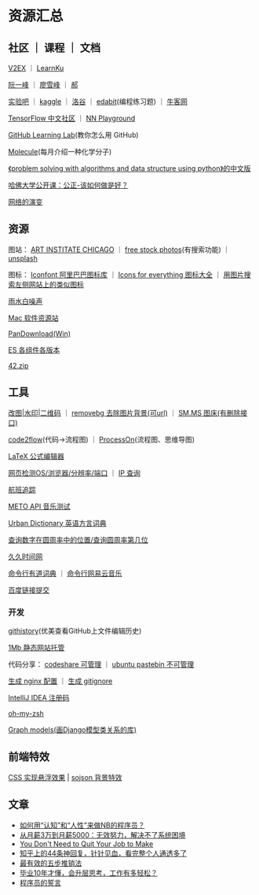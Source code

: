 # 资源汇总

## 社区 ｜ 课程 ｜ 文档

[V2EX](https://www.v2ex.com) ｜ [LearnKu](https://learnku.com)

[阮一峰](http://www.ruanyifeng.com/home.html) ｜ [廖雪峰](https://www.liaoxuefeng.com/) ｜ [郝](http://118.190.215.104:84/)

[实验吧](http://www.shiyanbar.com/ctf/) ｜ [kaggle](https://www.kaggle.com) ｜ [洛谷](https://www.luogu.com.cn/) ｜ [edabit](https://edabit.com/challenges)(编程练习题) ｜ [牛客网](https://www.nowcoder.com/)

[TensorFlow 中文社区](http://www.tensorfly.cn/) ｜ [NN Playground](http://playground.tensorflow.org)

[GitHub Learning Lab](https://lab.github.com/)(教你怎么用 GitHub)

[Molecule](http://www.chm.bris.ac.uk/motm/motm.htm)(每月介绍一种化学分子)



[《problem solving with algorithms and data structure using python》的中文版](https://github.com/facert/python-data-structure-cn)

[哈佛大学公开课：公正-该如何做是好？](http://open.163.com/special/justice/)

[网络的演变](http://www.evolutionoftheweb.com/?hl=zh-cn)

## 资源

图站：
[ART INSTITATE CHICAGO](https://www.artic.edu/collection?is_public_domain=1) ｜ [free stock photos](https://www.pexels.com)(有搜索功能) ｜ [unsplash](https://unsplash.com)

图标：
[Iconfont 阿里巴巴图标库](https://www.iconfont.cn) ｜ [Icons for everything 图标大全](https://thenounproject.com/) ｜ [用图片搜索左侧网站上的类似图标](http://compute.vision/nouns/index.html)

[雨水白噪声](https://rainymood.com/)

[Mac 软件资源站](http://mac.orsoon.com/)

[PanDownload(Win)](http://pandownload.com/)

[ES 各组件各版本](https://www.elastic.co/cn/downloads/past-releases)

[42.zip](https://unforgettable.dk/)

## 工具

[改图|水印|二维码](https://www.gaitubao.com) ｜ [removebg 去除图片背景(可url)](https://www.remove.bg) ｜ [SM.MS 图床(有删除接口)](https://sm.ms/)

[code2flow](https://code2flow.com/)(代码->流程图) ｜ [ProcessOn](https://www.processon.com/)(流程图、思维导图)

[LaTeX 公式编辑器](http://www.codecogs.com/latex/eqneditor.php)

[网页检测OS/浏览器/分辨率/端口](http://www.gensee.com/test.html) ｜ [IP 查询](http://tool.chinaz.com/dns)

[航班追踪](http://flightadsb.variflight.com)

[METO API 音乐测试](https://api.i-meto.com/music.page)

[Urban Dictionary 英语方言词典](https://www.urbandictionary.com/)

[查询数字在圆周率中的位置/查询圆周率第几位](https://www.1415926pi.com)

[久久时间网](http://bjtime.cn)

[命令行有道词典](https://github.com/felixonmars/ydcv) ｜ [命令行网易云音乐](https://github.com/darknessomi/musicbox)

[百度链接提交](https://ziyuan.baidu.com/linksubmit/url)

### 开发

[githistory](https://github.com/pomber/git-history)(优美查看GitHub上文件编辑历史)

[1Mb 静态网站托管](https://1mb.site)

代码分享：
[codeshare 可管理](https://codeshare.io) ｜ [ubuntu pastebin 不可管理](https://paste.ubuntu.com)

[生成 nginx 配置](https://nginxconfig.io/) ｜ [生成 gitignore](https://gitignore.io/)

[IntelliJ IDEA 注册码](http://idea.lanyus.com)

[oh-my-zsh](https://github.com/robbyrussell/oh-my-zsh)

[Graph models(画Django模型类关系的库)](https://django-extensions.readthedocs.io/en/latest/graph_models.html)

## 前端特效

[CSS 实现悬浮效果](https://mp.weixin.qq.com/s?__biz=MjM5NTY1MjY0MQ==&mid=2650742344&idx=3&sn=fdafa8bec7ab21dfbacb29ea2d605da5&chksm=befe8b0689890210df8483d008a5a354f988247d68f5c023df5865d985437119a88092ab7535&mpshare=1&scene=1&srcid=08174UHCvIUBYXARiory21k9#rd) | [sojson 背景特效](https://www.sojson.com/blog/127.html)

## 文章

- [如何用“认知”和“人性”来做NB的程序员？](http://news.51cto.com/art/201901/590742.htm)
- [从月薪3万到月薪5000：无效努力，解决不了系统困境](https://blog.csdn.net/ityouknow/article/details/88097038)
- [You Don't Need to Quit Your Job to Make](https://blog.stephsmith.io/you-dont-need-to-quit-your-job-to-make/)
- [知乎上的44条神回复，针针见血，看完整个人通透多了](https://mp.weixin.qq.com/s?__biz=MzA4MzQzMTg3Mw==&mid=2686285856&idx=7&sn=fe5bbe7e87d8613260aeaa30f9a25c89&chksm=ba1f408e8d68c998a081c75cd74a40d46cf45eaef843ae9ba90bdacc3dd578fc7cb7fbcd2811&scene=0#rd)
- [最有效的五步推销法](http://www.ruanyifeng.com/blog/2018/11/most-effective-sales-promotion.html)
- [毕业10年才懂，会升层思考，工作有多轻松？](https://developer.aliyun.com/article/738121?spm=a1z389.11499242.0.0.65452413JIV3mg&utm_content=g_1000092000)
- [程序员的誓言](https://blog.cleancoder.com/uncle-bob/2015/11/18/TheProgrammersOath.html)
